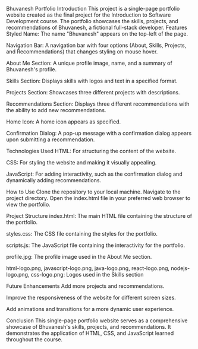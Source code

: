Bhuvanesh Portfolio
Introduction
This project is a single-page portfolio website created as the final project for the Introduction to Software Development course. The portfolio showcases the skills, projects, and recommendations of Bhuvanesh, a fictional full-stack developer.
Features
Styled Name: The name "Bhuvanesh" appears on the top-left of the page.

Navigation Bar: A navigation bar with four options (About, Skills, Projects, and Recommendations) that changes styling on mouse hover.

About Me Section: A unique profile image, name, and a summary of Bhuvanesh's profile.

Skills Section: Displays skills with logos and text in a specified format.

Projects Section: Showcases three different projects with descriptions.

Recommendations Section: Displays three different recommendations with the ability to add new recommendations.

Home Icon: A home icon appears as specified.

Confirmation Dialog: A pop-up message with a confirmation dialog appears upon submitting a recommendation.

Technologies Used
HTML: For structuring the content of the website.

CSS: For styling the website and making it visually appealing.

JavaScript: For adding interactivity, such as the confirmation dialog and dynamically adding recommendations.

How to Use
Clone the repository to your local machine.
Navigate to the project directory.
Open the index.html file in your preferred web browser to view the portfolio.

Project Structure
index.html: The main HTML file containing the structure of the portfolio.

styles.css: The CSS file containing the styles for the portfolio.

scripts.js: The JavaScript file containing the interactivity for the portfolio.

profile.jpg: The profile image used in the About Me section.

html-logo.png, javascript-logo.png, java-logo.png, react-logo.png, nodejs-logo.png, css-logo.png: Logos used in the Skills section

Future Enhancements
Add more projects and recommendations.

Improve the responsiveness of the website for different screen sizes.

Add animations and transitions for a more dynamic user experience.

Conclusion
This single-page portfolio website serves as a comprehensive showcase of Bhuvanesh's skills, projects, and recommendations. It demonstrates the application of HTML, CSS, and JavaScript learned throughout the course.
